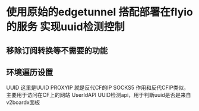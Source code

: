 # 使用原始的edgetunnel 搭配部署在flyio的服务 实现uuid检测控制

## 移除订阅转换等不需要的功能

## 环境遍历设置

UUID     这里是UUID
PROXYIP  就是反代CF的IP
SOCKS5   作用和反代CFIP类似，主要用于访问在CF上的网站
UserIdAPI UUID检测api，用于判断uuid是否是来自v2boardx面板